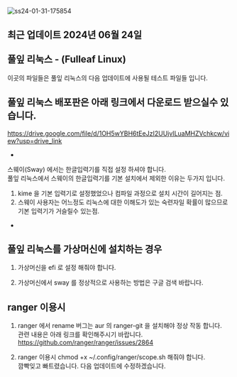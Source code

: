 ![ss24-01-31-175854](https://github.com/sephid86/fulleaf/assets/77107998/80d2117e-f617-4ab1-8634-5603873e92ba)

최근 업데이트 2024년 06월 24일 <br>
<br>
풀잎 리눅스 - (Fulleaf Linux) <br>
--
이곳의 파일들은 풀잎 리눅스의 다음 업데이트에 사용될 테스트 파일들 입니다.
<br>

풀잎 리눅스 배포판은 아래 링크에서 다운로드 받으실수 있습니다.<br>
--
https://drive.google.com/file/d/1OH5wYBH6tEeJzI2UUjvILuaMHZVchkcw/view?usp=drive_link
<br>

-
스웨이(Sway) 에서는 한글입력기를 직접 설정 하셔야 합니다.<br>
풀잎 리눅스에서 스웨이의 한글입력기를 기본 설치에서 제외한 이유는 두가지 입니다.
1. kime 을 기본 입력기로 설정했었으나 컴파일 과정으로 설치 시간이 길어지는 점.<br>
2. 스웨이 사용자는 어느정도 리눅스에 대한 이해도가 있는
숙련자일 확률이 많으므로 기본 입력기가 거슬릴수 있는점.<br>
-

풀잎 리눅스를 가상머신에 설치하는 경우 
-
1. 가상머신을 efi 로 설정 해줘야 합니다.<br>

2. 가상머신에서 sway 를 정상적으로 사용하는 방법은 구글 검색 바랍니다.<br>

ranger 이용시
-
1. ranger 에서 rename 버그는 aur 의 ranger-git 을 설치해야 정상 작동 합니다.<br>
관련 내용은 아래 링크를 확인해주시기 바랍니다.<br>
https://github.com/ranger/ranger/issues/2864<br>

2. ranger 이용시 chmod +x ~/.config/ranger/scope.sh 해줘야 합니다.<br>
깜빡잊고 빠트렸습니다. 다음 업데이트에 수정하겠습니다.<br>
<br>
